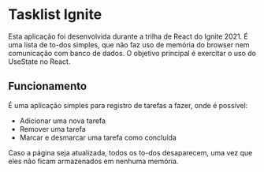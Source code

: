 # Tasklist Ignite

Esta aplicação foi desenvolvida durante a trilha de React do Ignite 2021. É uma lista de to-dos simples, que não faz uso de memória do browser nem comunicação com banco de dados. O objetivo principal é exercitar o uso do UseState no React.

## Funcionamento

É uma aplicação simples para registro de tarefas a fazer, onde é possível:

- Adicionar uma nova tarefa
- Remover uma tarefa
- Marcar e desmarcar uma tarefa como concluída

Caso a página seja atualizada, todos os to-dos desaparecem, uma vez que eles não ficam armazenados em nenhuma memória.